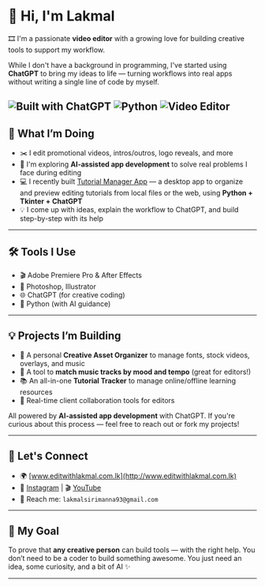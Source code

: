 # 👋 Hi, I'm Lakmal

🎞️ I'm a passionate **video editor** with a growing love for building creative tools to support my workflow.

While I don't have a background in programming, I've started using **ChatGPT** to bring my ideas to life — turning workflows into real apps without writing a single line of code by myself.

![Built with ChatGPT](https://img.shields.io/badge/Built%20with-ChatGPT-10a37f?style=flat&logo=openai&logoColor=white)
![Python](https://img.shields.io/badge/Python-3.10-blue?style=flat&logo=python)
![Video Editor](https://img.shields.io/badge/Video%20Editor-Adobe%20Suite-FC1F1F?style=flat&logo=adobe)
---

## 🧠 What I’m Doing

- ✂️ I edit promotional videos, intros/outros, logo reveals, and more
- 🤖 I'm exploring **AI-assisted app development** to solve real problems I face during editing
- 💻 I recently built [Tutorial Manager App](https://github.com/YOUR_USERNAME/tutorial-manager-app) — a desktop app to organize and preview editing tutorials from local files or the web, using **Python + Tkinter + ChatGPT**
- 💡 I come up with ideas, explain the workflow to ChatGPT, and build step-by-step with its help

---

## 🛠 Tools I Use

- 🎬 Adobe Premiere Pro & After Effects
- 🎨 Photoshop, Illustrator
- 🌐 ChatGPT (for creative coding)
- 🐍 Python (with AI guidance)

---

## 💡 Projects I’m Building

- 🧰 A personal **Creative Asset Organizer** to manage fonts, stock videos, overlays, and music
- 🎵 A tool to **match music tracks by mood and tempo** (great for editors!)
- 📚 An all-in-one **Tutorial Tracker** to manage online/offline learning resources
- 💬 Real-time client collaboration tools for editors

All powered by **AI-assisted app development** with ChatGPT. If you're curious about this process — feel free to reach out or fork my projects!

---

## 🤝 Let's Connect

- 🌍 [www.editwithlakmal.com.lk](http://www.editwithlakmal.com.lk)
- 📸 [Instagram](https://www.instagram.com/editwithlak/) | 🎬 [YouTube](https://www.youtube.com/@EditWithLak)
- 💌 Reach me: `lakmalsirimanna93@gmail.com`

---

## 🚀 My Goal

To prove that **any creative person** can build tools — with the right help. You don’t need to be a coder to build something awesome. You just need an idea, some curiosity, and a bit of AI ✨

---

